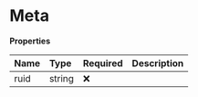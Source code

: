# Meta

**Properties**

| Name | Type   | Required | Description |
| :--- | :----- | :------- | :---------- |
| ruid | string | ❌       |             |

<!-- This file was generated by liblab | https://liblab.com/ -->
